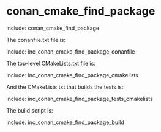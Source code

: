 # conan_cmake_find_package

include: conan_cmake_find_package

The conanfile.txt file is:

include: inc_conan_cmake_find_package_conanfile

The top-level CMakeLists.txt file is:

include: inc_conan_cmake_find_package_cmakelists

And the CMakeLists.txt that builds the tests is:

include: inc_conan_cmake_find_package_tests_cmakelists

The build script is:

include: inc_conan_cmake_find_package_build

